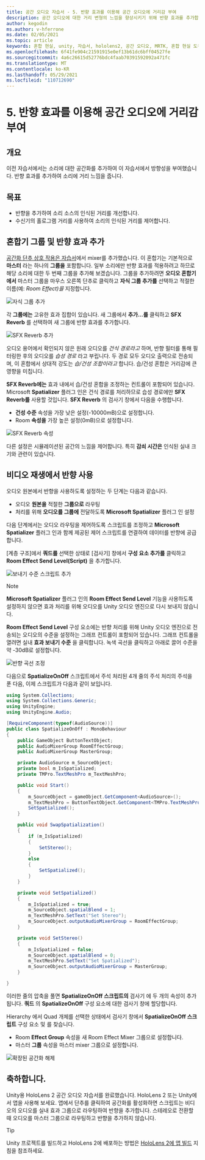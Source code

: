```yaml
---
title: 공간 오디오 자습서 - 5. 반향 효과를 이용해 공간 오디오에 거리감 부여
description: 공간 오디오에 대한 거리 변형의 느낌을 향상시키기 위해 반향 효과를 추가합니다.
author: kegodin
ms.author: v-hferrone
ms.date: 02/05/2021
ms.topic: article
keywords: 혼합 현실, unity, 자습서, hololens2, 공간 오디오, MRTK, 혼합 현실 도구 키트, UWP, Windows 10, HRTF, 헤드 관련 전송 함수, reverb, Microsoft Spatializer, 오디오 mixer, SFX reverb
ms.openlocfilehash: 6f41fe904c21591915e0ef13b61dc6bff04527fe
ms.sourcegitcommit: 4a6c26615d52776bdc4faab70391592092a471fc
ms.translationtype: MT
ms.contentlocale: ko-KR
ms.lasthandoff: 05/29/2021
ms.locfileid: "110712690"
---
```

# <a name="5-using-reverb-to-add-distance-to-spatial-audio"></a>5. 반향 효과를 이용해 공간 오디오에 거리감 부여

## <a name="overview"></a>개요

이전 자습서에서는 소리에 대한 공간화를 추가하여 이 자습서에서 방향성을 부여했습니다. 반향 효과를 추가하여 소리에 거리 느낌을 줍니다.

## <a name="objectives"></a>목표

* 반향을 추가하여 소리 소스의 인식된 거리를 개선합니다.
* 수신기의 홀로그램 거리를 사용하여 소리의 인식된 거리를 제어합니다.

## <a name="add-a-mixer-group-and-a-reverb-effect"></a>혼합기 그룹 및 반향 효과 추가

[공간화 단추 상호 작용은 자습서](unity-spatial-audio-ch2.md)에서 mixer를 추가했습니다. 이 혼합기는 기본적으로 **마스터** 라는 하나의 **그룹을** 포함합니다. 일부 소리에만 반향 효과를 적용하려고 하므로 해당 소리에 대한 두 번째 그룹을 추가해 보겠습니다. 그룹을 추가하려면 **오디오 혼합기에서** 마스터 그룹을 마우스 오른쪽 단추로 클릭하고 **자식 그룹 추가를** 선택하고 적절한 이름(예: _Room Effect)을_ 지정합니다.

![자식 그룹 추가](images/spatial-audio/spatial-audio-05-section1-step1-1.PNG)

각 **그룹에는** 고유한 효과 집합이 있습니다. 새 그룹에서 **추가...를** 클릭하고 **SFX Reverb** 를 선택하여 새 그룹에 반향 효과를 추가합니다.

![SFX Reverb 추가](images/spatial-audio/spatial-audio-05-section1-step1-2.PNG)

오디오 용어에서 확인되지 않은 원래 오디오를 _건식 경로라고_ 하며, 반향 필터를 통해 필터링한 후의 오디오를 _습성 경로_ 라고 부립니다. 두 경로 모두 오디오 출력으로 전송되며, 이 혼합에서 상대적 강도는 _습/건성 조합이라고_ 합니다. 습/건성 혼합은 거리감에 큰 영향을 미칩니다.

**SFX Reverb에는** 효과 내에서 습/건성 혼합을 조정하는 컨트롤이 포함되어 있습니다. Microsoft **Spatializer** 플러그 인은 건식 경로를 처리하므로 습성 경로에만 **SFX Reverb를** 사용할 것입니다. **SFX Reverb** 의 검사기 창에서 다음을 수행합니다.

* **건성 수준** 속성을 가장 낮은 설정(-10000mB)으로 설정합니다.
* Room **속성을** 가장 높은 설정(0mB)으로 설정합니다.

![SFX Reverb 속성](images/spatial-audio/spatial-audio-05-section1-step1-3.PNG)

다른 설정은 시뮬레이션된 공간의 느낌을 제어합니다. 특히 **감쇠 시간은** 인식된 실내 크기와 관련이 있습니다.

## <a name="enable-reverb-on-the-video-playback"></a>비디오 재생에서 반향 사용

오디오 원본에서 반향을 사용하도록 설정하는 두 단계는 다음과 같습니다.

* 오디오 **원본을** 적절한 **그룹으로** 라우팅
* 처리를 위해 **오디오를 그룹에** 전달하도록 **Microsoft Spatializer** 플러그 인 설정

다음 단계에서는 오디오 라우팅을 제어하도록 스크립트를 조정하고 **Microsoft Spatializer** 플러그 인과 함께 제공된 제어 스크립트를 연결하여 데이터를 반향에 공급합니다.

[계층 구조]에서 **쿼드를** 선택한 상태로 [검사기] 창에서 **구성 요소 추가를** 클릭하고 **Room Effect Send Level(Script)** 을 추가합니다.

![보내기 수준 스크립트 추가](images/spatial-audio/spatial-audio-05-section2-step1-1.PNG)

> [!NOTE]
> **Microsoft Spatializer** 플러그 인의 **Room Effect Send Level** 기능을 사용하도록 설정하지 않으면 효과 처리를 위해 오디오를 Unity 오디오 엔진으로 다시 보내지 않습니다.

**Room Effect Send Level** 구성 요소에는 반향 처리를 위해 Unity 오디오 엔진으로 전송되는 오디오의 수준을 설정하는 그래프 컨트롤이 포함되어 있습니다. 그래프 컨트롤을 열려면 실내 **효과 보내기 수준** 을 클릭합니다.  녹색 곡선을 클릭하고 아래로 끌어 수준을 약 -30dB로 설정합니다.

![반향 곡선 조정](images/spatial-audio/spatial-audio-05-section2-step1-2.PNG)

다음으로 **SpatializeOnOff** 스크립트에서 주석 처리된 4개 줄의 주석 처리의 주석을 푼 다음, 이제 스크립트가 다음과 같이 보입니다.

```c#
using System.Collections;
using System.Collections.Generic;
using UnityEngine;
using UnityEngine.Audio;

[RequireComponent(typeof(AudioSource))]
public class SpatializeOnOff : MonoBehaviour
{
    public GameObject ButtonTextObject;
    public AudioMixerGroup RoomEffectGroup;
    public AudioMixerGroup MasterGroup;

    private AudioSource m_SourceObject;
    private bool m_IsSpatialized;
    private TMPro.TextMeshPro m_TextMeshPro;

    public void Start()
    {
        m_SourceObject = gameObject.GetComponent<AudioSource>();
        m_TextMeshPro = ButtonTextObject.GetComponent<TMPro.TextMeshPro>();
        SetSpatialized();
    }

    public void SwapSpatialization()
    {
        if (m_IsSpatialized)
        {
            SetStereo();
        }
        else
        {
            SetSpatialized();
        }
    }

    private void SetSpatialized()
    {
        m_IsSpatialized = true;
        m_SourceObject.spatialBlend = 1;
        m_TextMeshPro.SetText("Set Stereo");
        m_SourceObject.outputAudioMixerGroup = RoomEffectGroup;
    }

    private void SetStereo()
    {
        m_IsSpatialized = false;
        m_SourceObject.spatialBlend = 0;
        m_TextMeshPro.SetText("Set Spatialized");
        m_SourceObject.outputAudioMixerGroup = MasterGroup;
    }

}
```

이러한 줄의 압축을 풀면 **SpatializeOnOff 스크립트의** 검사기 에 두 개의 속성이 추가됩니다. **쿼드** 의 **SpatializeOnOff** 구성 요소에 대한 검사기 창에 할당합니다.

Hierarchy 에서 Quad 개체를 선택한 상태에서 검사기 창에서 **SpatializeOnOff 스크립트** 구성 요소 및 를 찾습니다.

* Room **Effect Group** 속성을 새 Room Effect Mixer 그룹으로 설정합니다.
* 마스터 **그룹** 속성을 마스터 mixer 그룹으로 설정합니다.

![확장된 공간화 해제](images/spatial-audio/spatial-audio-05-section2-step1-3.PNG)

## <a name="congratulations"></a>축하합니다.

Unity용 HoloLens 2 공간 오디오 자습서를 완료했습니다. HoloLens 2 또는 Unity에서 앱을 사용해 보세요. 앱에서 단추를 클릭하여 공간화를 활성화하면 스크립트는 비디오의 오디오를 실내 효과 그룹으로 라우팅하여 반향을 추가합니다. 스테레오로 전환할 때 오디오를 마스터 그룹으로 라우팅하고 반향을 추가하지 않습니다.

> [!TIP]
> Unity 프로젝트를 빌드하고 HoloLens 2에 배포하는 방법은 [HoloLens 2에 앱 빌드](mr-learning-base-02.md#building-your-application-to-your-hololens-2) 지침을 참조하세요.

